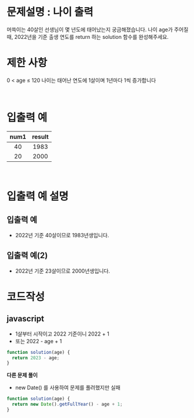 # 문제설명 : 나이 출력

머쓱이는 40살인 선생님이 몇 년도에 태어났는지 궁금해졌습니다. 나이 age가 주어질 때, 2022년을 기준 출생 연도를 return 하는 solution 함수를 완성해주세요.
<br />

# 제한 사항

0 < age ≤ 120
나이는 태어난 연도에 1살이며 1년마다 1씩 증가합니다

<br />

# 입출력 예

| num1 | result |
| :--: | :----: |
|  40  |  1983  |
|  20  |  2000  |

<br />

# 입출력 예 설명

## 입출력 예

- 2022년 기준 40살이므로 1983년생입니다.

## 입출력 예(2)

- 2022년 기준 23살이므로 2000년생입니다.

# 코드작성

## javascript

- 1살부터 시작이고 2022 기준이니 2022 + 1
- 또는 2022 - age + 1

```js
function solution(age) {
  return 2023 - age;
}
```

**다른 문제 풀이**

- new Date() 를 사용하여 문제를 풀려했지만 실패

```js
function solution(age) {
  return new Date().getFullYear() - age + 1;
}
```
